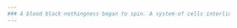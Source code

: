 ```yaml
---
### A blood black nothingness began to spin. A system of cells interlinked within cells interlinked within cells interlinked within one stem. And dreadfully distinct against the dark, a tall white fountain played.
---
```

<!--
<img src="https://raw.githubusercontent.com/al1-ce/al1-ce/main/dlang.svg" style="width: 50px;"/> <img src="https://cdn.jsdelivr.net/gh/devicons/devicon/icons/csharp/csharp-plain.svg" style="width: 50px;"/> <img src="https://cdn.jsdelivr.net/gh/devicons/devicon/icons/godot/godot-original.svg" style="width: 50px;"/> <img src="https://cdn.jsdelivr.net/gh/devicons/devicon/icons/java/java-original.svg" style="width: 50px;"/> <br>
<img src="https://cdn.jsdelivr.net/gh/devicons/devicon/icons/html5/html5-plain-wordmark.svg" style="width: 50px;"/> <img src="https://cdn.jsdelivr.net/gh/devicons/devicon/icons/css3/css3-plain-wordmark.svg" style="width: 50px;"/> <img src="https://cdn.jsdelivr.net/gh/devicons/devicon/icons/javascript/javascript-original.svg" style="width: 50px;"/> <img src="https://cdn.jsdelivr.net/gh/devicons/devicon/icons/jquery/jquery-original-wordmark.svg" style="width: 50px;"/> 
-->
